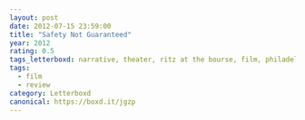 ```yaml
---
layout: post 
date: 2012-07-15 23:59:00
title: "Safety Not Guaranteed"
year: 2012
rating: 0.5
tags_letterboxd: narrative, theater, ritz at the bourse, film, philadelphia, Leah
tags:
  - film
  - review
category: Letterboxd
canonical: https://boxd.it/jgzp
---
```

